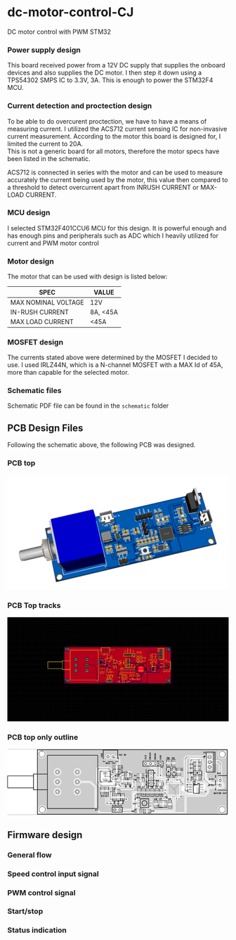 # dc-motor-control-CJ
DC motor control with PWM STM32

### Power supply design
This board received power from a 12V DC supply that supplies the onboard devices and also supplies 
the DC motor. I then step it down using a TPS54302 SMPS IC to 3.3V, 3A. This is enough to power the STM32F4 MCU.

### Current detection and proctection design
To be able to do overcurent proctection, we have to have a means of measuring 
current. I utilized the ACS712 current sensing IC for non-invasive current measurement. According to the motor this board is designed for, I limited the current to 20A.   
This is not a generic board for all motors, therefore the motor specs have been listed in the schematic.

ACS712 is connected in series with the motor and can be used to measure accurately the current being used by the motor, this value then compared to a threshold to detect overcurrent apart from INRUSH CURRENT or MAX-LOAD CURRENT.

### MCU design
I selected STM32F401CCU6 MCU for this design. It is powerful enough and has enough pins and peripherals such as ADC which I heavily utilized for current and PWM motor control 

### Motor design 
The motor that can be used with design is listed below: 

|SPEC|VALUE|
|---|---|
|MAX NOMINAL VOLTAGE| 12V|
|IN-RUSH CURRENT|8A, <45A|
|MAX LOAD CURRENT|<45A|

### MOSFET design 
The currents stated above were determined by the MOSFET I decided to use. I used IRLZ44N, which is a N-channel MOSFET with a MAX Id of 45A, more than capable for the selected motor.

### Schematic files 
Schematic PDF file can be found in the ```schematic``` folder

## PCB Design Files 
Following the schematic above, the following PCB was designed.
### PCB top 
![pcb](./pcb-images/pcb-3d.png)

### PCB Top tracks
![pcb](./pcb-images/pcb-tracks.png)

### PCB top only outline
![pcb](./pcb-images/top-outline.png)

## Firmware design
### General flow 


### Speed control input signal 

### PWM control signal

### Start/stop

### Status indication 
